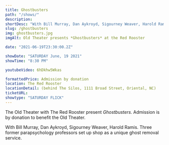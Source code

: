 ```yaml
---
title: Ghostbusters
path: "/shows/"
description:  
shortDesc: "With Bill Murray, Dan Aykroyd, Sigourney Weaver, Harold Ramis. Three former parapsychology professors set up shop as a unique ghost removal service."
slug: /ghostbusters
img: ghostbusters.jpg
imgAlt: Old Theater presents *Ghostbusters* at the Red Rooster

date: "2021-06-19T23:30:00.2Z"

showDate: "SATURDAY June, 19 2021"
showTime: "8:30 PM"

youtubeVideo: 6hDkhw5Wkas

formattedPrice: Admission by donation
location: The Red Rooster 
locationDetail: (behind The Silos, 1111 Broad Street, Oriental, NC)
ticketURL: 
showtype: "SATURDAY FLICK"
---
```


The Old Theater with The Red Rooster present *Ghostbusters*.  Admission is by donation to benefit the Old Theater.

With Bill Murray, Dan Aykroyd, Sigourney Weaver, Harold Ramis. Three former parapsychology professors set up shop as a unique ghost removal service.
  
